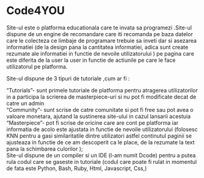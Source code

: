 # Code4YOU
Site-ul este o platforma educationala care te invata sa programezi .Site-ul dispune de un engine de recomandare care iti recomanda pe baza datelor care le colecteza ce limbaje de programare trebuie sa inveti dar si asezarea informatiei (de la design pana la cantitatea informatiei, adica sunt create rezumate ale informatiei in functie de nevoile utilizatorului ) pe pagina care este diferita de la user la user in functie de actiunile pe care le face utilizatorul pe platforma.

Site-ul dispune de 3 tipuri de tutoriale ,cum ar fi :

“Tutorials”- sunt primele tutoriale de platforma pentru atragerea utilizatorilor in a participa la scrierea de masterpiece-uri si nu pot fi modificate decat de catre un admin<br/>
“Community”- sunt scrise de catre comunitate si pot fi free sau pot avea o valoare monetara, ajutand la sustinerea site-ului in cazul lansarii acestuia<br/>
“Masterpiece”- pot fi scrise de oricine care are cont pe platforma iar informatia de acolo este ajustata in functie de nevoile utilizatorului (folosesc KNN pentru a gasi similaritatile dintre utilizatori astfel continutul paginii se ajusteaza in functie de ce am descoperit ca le place, de la rezumate la text pana la schimbarea culorilor );<br/>
Site-ul dispune de un compiler si un IDE (l-am numit Dcode) pentru a putea rula codul care se gaseste in tutoriale (codul care poate fi rulat in momentul de fata este Python, Bash, Ruby, Html, Javascript, Css,)

